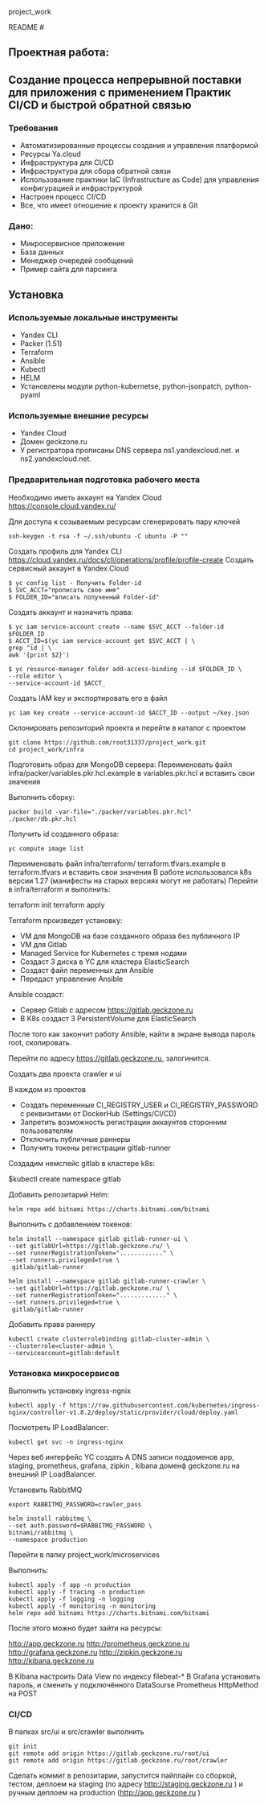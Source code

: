 project_work

 README #



## Проектная работа:
## Создание процесса непрерывной поставки для приложения с применением Практик CI/CD и быстрой обратной связью ##

### Требования ###
* Автоматизированные процессы создания и управления платформой
* Ресурсы Ya.cloud
* Инфраструктура для CI/CD
* Инфраструктура для сбора обратной связи
* Использование практики IaC (Infrastructure as Code) для управления
конфигурацией и инфраструктурой
* Настроен процесс CI/CD
* Все, что имеет отношение к проекту хранится в Git

### Дано: 
* Микросервисное приложение
* База данных
* Менеджер очередей сообщений
* Пример сайта для парсинга


## Установка ##
### Используемые локальные инструменты

* Yandex CLI
* Packer (1.51)
* Terraform
* Ansible
* Kubectl
* HELM
* Установлены модули python-kubernetse, python-jsonpatch, python-pyaml

### Используемые внешние ресурсы

* Yandex Cloud
* Домен geckzone.ru
* У регистратора прописаны  DNS сервера ns1.yandexcloud.net. и ns2.yandexcloud.net.

### Предварительная подготовка рабочего места

Необходимо иметь аккаунт на Yandex Cloud https://console.cloud.yandex.ru/

Для доступа к созываемым ресурсам сгенерировать пару ключей

> 
    ssh-keygen -t rsa -f ~/.ssh/ubuntu -C ubuntu -P ""

Создать профиль для  Yandex  CLI https://cloud.yandex.ru/docs/cli/operations/profile/profile-create
Создать сервисный аккаунт в Yandex.Cloud

> 
    $ yc config list - Получить Folder-id
    $ SVC_ACCT="прописать свое имя"
    $ FOLDER_ID="вписать полученный Folder-id" 
 
Создать аккаунт и назначить права:

>
    $ yc iam service-account create --name $SVC_ACCT --folder-id $FOLDER_ID
    $ ACCT_ID=$(yc iam service-account get $SVC_ACCT | \
    grep ^id | \
    awk '{print $2}') 
 
> 
    $ yc resource-manager folder add-access-binding --id $FOLDER_ID \
    --role editor \ 
    --service-account-id $ACCT_

Создать IAM key и экспортировать его в файл

> 
    yc iam key create --service-account-id $ACCT_ID --output ~/key.json

Склонировать репозиторий проекта и перейти в каталог с проектом

    git clone https://github.com/root31337/project_work.git
    cd project_work/infra

Подготовить образ для MongoDB сервера:
Переименовать файл infra/packer/variables.pkr.hcl.example в variables.pkr.hcl и вставить свои значения

Выполнить сборку:
> 
    packer build -var-file="./packer/variables.pkr.hcl" ./packer/db.pkr.hcl 

Получить id созданного образа:
> 
    yc compute image list

Переименовать файл infra/terraform/ terraform.tfvars.example в terraform.tfvars и вставить свои значения
В работе использовался k8s версии 1.27 (манифесты на старых версиях могут не работать)
Перейти в infra/terraform и выполнить:
>

  terraform init
  terraform apply

Terraform произведет установку:
* VM для  MongoDB на базе созданного образа без публичного IP
* VM для  Gitlab 
* Managed Service for Kubernetes с тремя нодами
* Создаст 3 диска в YC для кластера ElasticSearch
* Создаст файл переменных для Ansible
* Передаст управление Ansible

Ansible создаст:
* Сервер Gitlab с адресом https://gitlab.geckzone.ru 
* В K8s создаст 3 PersistentVolume для ElasticSearch

После того как закончит работу Ansible, найти в экране вывода пароль root, скопировать.

Перейти по адресу https://gitlab.geckzone.ru, залогинится.

Создать два проекта crawler и ui

В каждом из проектов 
* Создать переменные CI_REGISTRY_USER и CI_REGISTRY_PASSWORD с реквизитами от DockerHub (Settings/CI/CD)
* Запретить возможность регистрации аккаунтов сторонним пользователям
* Отключить публичные раннеры
* Получить токены регистрации gitlab-runner 

Создадим немспейс gitlab в кластере k8s:

$kubectl create namespace gitlab

Добавить репозитарий Helm:
>
    helm repo add bitnami https://charts.bitnami.com/bitnami

Выполнить с добавлением токенов:
>
    helm install --namespace gitlab gitlab-runner-ui \
    --set gitlabUrl=https://gitlab.geckzone.ru/ \
    --set runnerRegistrationToken="............" \
    --set runners.privileged=true \
     gitlab/gitlab-runner

>
    helm install --namespace gitlab gitlab-runner-crawler \
    --set gitlabUrl=https://gitlab.geckzone.ru/ \
    --set runnerRegistrationToken="............." \
    --set runners.privileged=true \
     gitlab/gitlab-runner

Добавить права раннеру
>
    kubectl create clusterrolebinding gitlab-cluster-admin \
    --clusterrole=cluster-admin \
    --serviceaccount=gitlab:default


### Установка микросервисов

Выполнить установку ingress-ngnix
>
    kubectl apply -f https://raw.githubusercontent.com/kubernetes/ingress-nginx/controller-v1.8.2/deploy/static/provider/cloud/deploy.yaml

Посмотреть IP LoadBalancer:
>
    kubectl get svc -n ingress-nginx

Через веб интерфейс YC создать А DNS записи поддоменов app, staging, prometheus,  grafana, zipkin , kibana  доменф geckzone.ru на внешний IP LoadBalancer.

Установить RabbitMQ
>
    export RABBITMQ_PASSWORD=crawler_pass
>
    helm install rabbitmq \
    --set auth.password=$RABBITMQ_PASSWORD \
    bitnami/rabbitmq \
    --namespace production

Перейти в папку 
project_work/microservices

Выполнить:
>
    kubectl apply -f app -n production
    kubectl apply -f tracing -n production
    kubectl apply -f logging -n logging
    kubectl apply -f monitoring -n monitoring
    helm repo add bitnami https://charts.bitnami.com/bitnami

После этого можно будет зайти на ресурсы:

http://app.geckzone.ru
http://prometheus.geckzone.ru
http://grafana.geckzone.ru
http://zipkin.geckzone.ru
http://kibana.geckzone.ru

В Kibana настроить Data View по индексу  filebeat-*
В Grafana установить пароль, и сменить у подключённого DataSourse Prometheus HttpMethod на POST

### CI/CD
В папках src/ui и src/crawler выполнить 
>
    git init
    git remote add origin https://gitlab.geckzone.ru/root/ui
    git remote add origin https://gitlab.geckzone.ru/root/crawler

Сделать коммит в репозитарии, запустится пайплайн со сборкой, тестом, деплоем на staging (по адресу http://staging.geckzone.ru ) и ручным деплоем на production (http://app.geckzone.ru )

